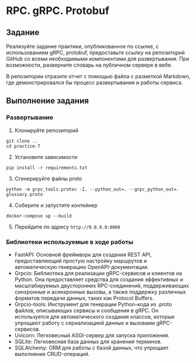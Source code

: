 # RPC. gRPC. Protobuf
## Задание

Реализуйте задание практики, опубликованное по ссылке, с использованием gRPC, protobuf, предоставьте ссылку на репозиторий GitHub со всеми необходимыми компонентами для развертывания. При возможности, разверните словарь на публичном сервере в вебе.

В репозитории отразите отчет с помощью файла с разметкой Markdown, где демонстрировался бы процесс развертывания и работы сервиса.

## Выполнение задания

### Развертывание

1. Клонируйте репозиторий

```
git clone ..
cd practice-7
```

2. Установите зависимости

```
pip install -r requirements.txt
```

3. Сгенерируйте файлы proto

```
python -m grpc_tools.protoc -I. --python_out=. --grpc_python_out=. glossary.proto
```

4. Соберите и запустите контейнер

```
docker-compose up --build
```

5. Перейдите по адресу `http://0.0.0.0:8000`

### Библиотеки используемые в ходе работы

- FastAPI: Основной фреймворк для создания REST API, предоставляющий простую настройку маршрутов и автоматическую генерацию OpenAPI-документации.
- Grpcio: Библиотека для реализации gRPC-сервисов и клиентов на Python. Она предоставляет средства для создания эффективных и масштабируемых двусторонних RPC-соединений, поддерживающих синхронные и асинхронные вызовы, а также поддержку различных форматов передачи данных, таких как Protocol Buffers.
- Grpcio-tools: Инструмент для генерации Python-кода из .proto файлов, описывающих сервисы и сообщения в gRPC. Он используется для автоматического создания классов, которые упрощают работу с сериализацией данных и вызовами gRPC-сервисов.
- Uvicorn: Легковесный ASGI-сервер для запуска приложения.
- SQLite: Легковесная база данных для хранения терминов.
- SQLAlchemy: ORM для работы с базой данных, что упрощает выполнение CRUD-операций.

